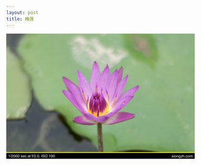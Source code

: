 ```yaml
---
layout: post
title: 睡莲
---
```


<img src="https://github.com/comacros/comacros.github.io/raw/master/images/DSC_4696.JPG" alt="睡莲" onclick="javascript:enlarge(this)" class="toEnlarge" >